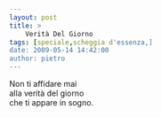 ```yaml
---
layout: post
title: >
    Verità Del Giorno
tags: [speciale,scheggia d'essenza,]
date: 2009-05-14 14:42:00
author: pietro
---
```

Non ti affidare mai<br/>alla verità del giorno<br/>che ti appare in sogno.
